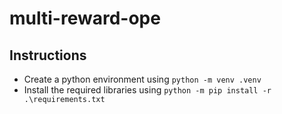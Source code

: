 # multi-reward-ope

## Instructions

- Create a python environment using `python -m venv .venv`
- Install the required libraries using `python -m pip install -r .\requirements.txt`